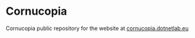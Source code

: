 # Cornucopia

Cornucopia public repository for the website at [cornucopia.dotnetlab.eu](https://www.cornucopia.dotnetlab.eu)
